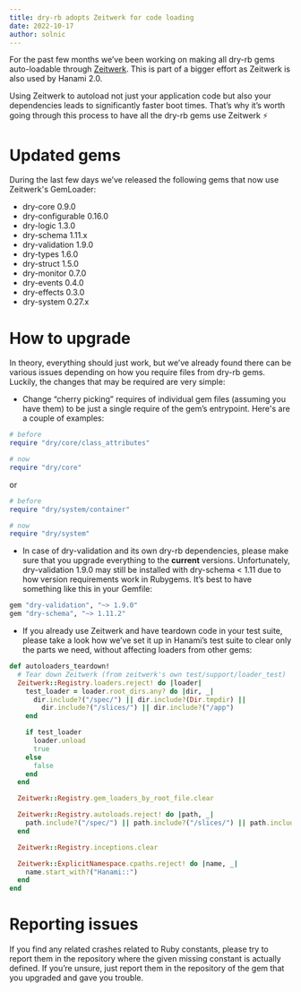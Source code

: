 ```yaml
---
title: dry-rb adopts Zeitwerk for code loading
date: 2022-10-17
author: solnic
---
```


For the past few months we’ve been working on making all dry-rb gems auto-loadable through [Zeitwerk](https://github.com/fxn/zeitwerk). This is part of a bigger effort as Zeitwerk is also used by Hanami 2.0.

Using Zeitwerk to autoload not just your application code but also your dependencies leads to significantly faster boot times. That’s why it’s worth going through this process to have all the dry-rb gems use Zeitwerk ⚡

# Updated gems

During the last few days we’ve released the following gems that now use Zeitwerk's GemLoader:

- dry-core 0.9.0
- dry-configurable 0.16.0
- dry-logic 1.3.0
- dry-schema 1.11.x
- dry-validation 1.9.0
- dry-types 1.6.0
- dry-struct 1.5.0
- dry-monitor 0.7.0
- dry-events 0.4.0
- dry-effects 0.3.0
- dry-system 0.27.x

# How to upgrade

In theory, everything should just work, but we’ve already found there can be various issues depending on how you require files from dry-rb gems. Luckily, the changes that may be required are very simple:

- Change “cherry picking” requires of individual gem files (assuming you have them) to be just a single require of the gem’s entrypoint. Here's are a couple of examples:
```ruby
# before
require "dry/core/class_attributes"

# now
require "dry/core"
```

or

```ruby
# before
require "dry/system/container"

# now
require "dry/system"
```

- In case of dry-validation and its own dry-rb dependencies, please make sure that you upgrade everything to the **current** versions.  Unfortunately, dry-validation 1.9.0 may still be installed with dry-schema < 1.11 due to how version requirements work in Rubygems. It’s best to have something like this in your Gemfile:
```ruby
gem "dry-validation", "~> 1.9.0"
gem "dry-schema", "~> 1.11.2"
```

- If you already use Zeitwerk and have teardown code in your test suite, please take a look how we’ve set it up in Hanami’s test suite to clear only the parts we need, without affecting loaders from other gems:
```ruby
def autoloaders_teardown!
  # Tear down Zeitwerk (from zeitwerk's own test/support/loader_test)
  Zeitwerk::Registry.loaders.reject! do |loader|
    test_loader = loader.root_dirs.any? do |dir, _|
      dir.include?("/spec/") || dir.include?(Dir.tmpdir) ||
        dir.include?("/slices/") || dir.include?("/app")
    end

    if test_loader
      loader.unload
      true
    else
      false
    end
  end

  Zeitwerk::Registry.gem_loaders_by_root_file.clear

  Zeitwerk::Registry.autoloads.reject! do |path, _|
    path.include?("/spec/") || path.include?("/slices/") || path.include?("/app")
  end

  Zeitwerk::Registry.inceptions.clear

  Zeitwerk::ExplicitNamespace.cpaths.reject! do |name, _|
    name.start_with?("Hanami::")
  end
end
```

# Reporting issues

If you find any related crashes related to Ruby constants, please try to report them in the repository where the given missing constant is actually defined. If you’re unsure, just report them in the repository of the gem that you upgraded and gave you trouble.
